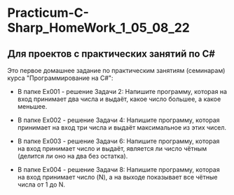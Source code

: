 # Practicum-C-Sharp_HomeWork_1_05_08_22

## Для проектов с практических занятий по C#

Это первое домашнее задание по практическим занятиям (семинарам) курса "Программирование на C#":

+ В папке Ex001 - решение Задачи 2: Напишите программу, которая на вход принимает два числа и выдаёт, какое число большее, а какое меньшее.

+ В папке Ex002 - решение Задачи 4: Напишите программу, которая принимает на вход три числа и выдаёт максимальное из этих чисел.

+ В папке Ex003 - решение Задачи 6: Напишите программу, которая на вход принимает число и выдаёт, является ли число чётным (делится ли оно на два без остатка).

+ В папке Ex004 - решение Задачи 8: Напишите программу, которая на вход принимает число (N), а на выходе показывает все чётные числа от 1 до N.
